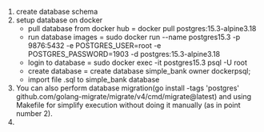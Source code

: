 1. create database schema
2. setup database on docker
    - pull database from docker hub = docker pull postgres:15.3-alpine3.18
    - run database images = sudo docker run --name postgres15.3 -p 9876:5432 -e POSTGRES_USER=root -e POSTGRES_PASSWORD=1903 -d postgres:15.3-alpine3.18
    - login to database = sudo docker exec -it postgres15.3 psql -U root
    - create database = create database simple_bank owner dockerpsql;
    - import file .sql to simple_bank database
3. You can also perform database migration(go install -tags 'postgres' github.com/golang-migrate/migrate/v4/cmd/migrate@latest) and using Makefile for simplify execution without doing it manually (as in point number 2).
4. 